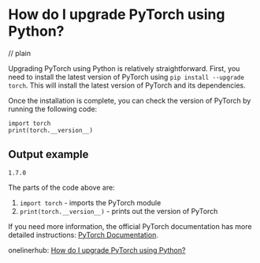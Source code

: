 # How do I upgrade PyTorch using Python?
// plain

Upgrading PyTorch using Python is relatively straightforward. First, you need to install the latest version of PyTorch using `pip install --upgrade torch`. This will install the latest version of PyTorch and its dependencies.

Once the installation is complete, you can check the version of PyTorch by running the following code:

```
import torch
print(torch.__version__)
```

## Output example

```
1.7.0
```

The parts of the code above are:

1. `import torch` - imports the PyTorch module
2. `print(torch.__version__)` - prints out the version of PyTorch

If you need more information, the official PyTorch documentation has more detailed instructions: [PyTorch Documentation](https://pytorch.org/docs/stable/index.html).

onelinerhub: [How do I upgrade PyTorch using Python?](https://onelinerhub.com/python-pytorch/how-do-i-upgrade-pytorch-using-python)